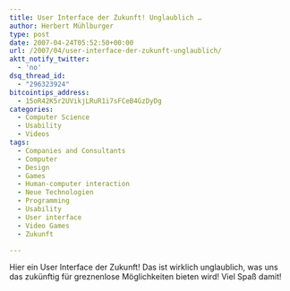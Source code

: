 ```yaml
---
title: User Interface der Zukunft! Unglaublich …
author: Herbert Mühlburger
type: post
date: 2007-04-24T05:52:50+00:00
url: /2007/04/user-interface-der-zukunft-unglaublich/
aktt_notify_twitter:
  - 'no'
dsq_thread_id:
  - "296323924"
bitcointips_address:
  - 15oR42K5r2UVikjLRuR1i7sFCeB4GzDyDg
categories:
  - Computer Science
  - Usability
  - Videos
tags:
  - Companies and Consultants
  - Computer
  - Design
  - Games
  - Human-computer interaction
  - Neue Technologien
  - Programming
  - Usability
  - User interface
  - Video Games
  - Zukunft

---
```

Hier ein User Interface der Zukunft! Das ist wirklich unglaublich, was uns das zukünftig für greznenlose Möglichkeiten bieten wird! Viel Spaß damit!